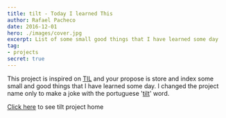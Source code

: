 ```yaml
---
title: tilt - Today I learned This
author: Rafael Pacheco
date: 2016-12-01
hero: ./images/cover.jpg
excerpt: List of some small good things that I have learned some day
tag: 
- projects
secret: true
---
```


This project is inspired on [TIL](https://github.com/jbranchaud/til) and your propose is store and index some small and good things that I have learned some day.
I changed the project name only to make a joke with the portuguese '[tilt](https://pt.wikipedia.org/wiki/Tilt)' word.

[Click here](https://github.com/ravpacheco/tilt/) to see tilt project home